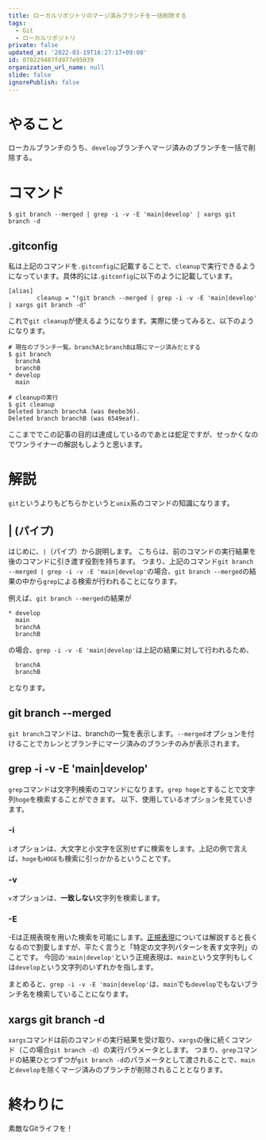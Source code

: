 ```yaml
---
title: ローカルリポジトリのマージ済みブランチを一括削除する
tags:
  - Git
  - ローカルリポジトリ
private: false
updated_at: '2022-03-19T16:27:17+09:00'
id: 070229487fd977e95039
organization_url_name: null
slide: false
ignorePublish: false
---
```

# やること
ローカルブランチのうち、`develop`ブランチへマージ済みのブランチを一括で削除する。

# コマンド
```
$ git branch --merged | grep -i -v -E 'main|develop' | xargs git branch -d
```
## .gitconfig
私は上記のコマンドを`.gitconfig`に記載することで、`cleanup`で実行できるようになっています。具体的には`.gitconfig`に以下のように記載しています。

```
[alias]
        cleanup = "!git branch --merged | grep -i -v -E 'main|develop' | xargs git branch -d"
```
これで`git cleanup`が使えるようになります。実際に使ってみると、以下のようになります。

```
# 現在のブランチ一覧。branchAとbranchBは既にマージ済みだとする
$ git branch
  branchA
  branchB
* develop
  main

# cleanupの実行
$ git cleanup
Deleted branch branchA (was 0eebe36).
Deleted branch branchB (was 6549eaf).
```

ここまででこの記事の目的は達成しているのであとは蛇足ですが、せっかくなのでワンライナーの解説もしようと思います。

# 解説
`git`というよりもどちらかというと`unix`系のコマンドの知識になります。
## | (パイプ)
はじめに、`|`（パイプ）から説明します。
こちらは、前のコマンドの実行結果を後のコマンドに引き渡す役割を持ちます。
つまり、上記のコマンド`git branch --merged | grep -i -v -E 'main|develop'`の場合、`git branch --merged`の結果の中から`grep`による検索が行われることになります。

例えば、`git branch --merged`の結果が

```
* develop
  main
  branchA
  branchB
```
の場合、`grep -i -v -E 'main|develop'`は上記の結果に対して行われるため、

```
  branchA
  branchB
```
となります。

## git branch --merged
`git branch`コマンドは、branchの一覧を表示します。`--merged`オプションを付けることでカレンとブランチにマージ済みのブランチのみが表示されます。

## grep -i -v -E 'main|develop'
`grep`コマンドは文字列検索のコマンドになります。`grep hoge`とすることで文字列`hoge`を検索することができます。
以下、使用しているオプションを見ていきます。

### -i
`i`オプションは、大文字と小文字を区別せずに検索をします。上記の例で言えば、`hoge`も`HOGE`も検索に引っかかるということです。

### -v
`v`オプションは、**一致しない**文字列を検索します。

### -E 
-Eは正規表現を用いた検索を可能にします。[正規表現](https://ja.wikipedia.org/wiki/%E6%AD%A3%E8%A6%8F%E8%A1%A8%E7%8F%BE)については解説すると長くなるので割愛しますが、平たく言うと「特定の文字列パターンを表す文字列」のことです。
今回の`'main|develop'`という正規表現は、`main`という文字列もしくは`develop`という文字列のいずれかを指します。

まとめると、`grep -i -v -E 'main|develop'`は、`main`でも`develop`でもないブランチ名を検索していることになります。

## xargs git branch -d
`xargs`コマンドは前のコマンドの実行結果を受け取り、`xargs`の後に続くコマンド（この場合`git branch -d`）の実行パラメータとします。
つまり、`grep`コマンドの結果ひとつずつが`git branch -d`のパラメータとして渡されることで、`main`と`develop`を除くマージ済みのブランチが削除されることとなります。

# 終わりに
素敵なGitライフを！
